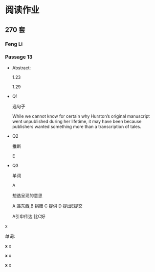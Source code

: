 # 阅读作业

## 270 套

### Feng Li

### Passage 13

* Abstract: 

  1.23

  1.29

* Q1

  选句子

  While we cannot know for certain why Hurston’s original manuscript went unpublished during her lifetime, it may have been because publishers wanted something more than a transcription of tales. 

* Q2

  推断

  E

  

* Q3

  单词

  A
  
  想选呈现的意思
  
  A 递东西,B 捐赠 C 提供 D 提出E提交
  
  A引申传达  比C好
  
  

x

单词:

__x__ x

__x__ x

__x__ x











